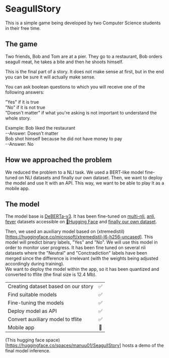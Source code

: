 # SeagullStory
This is a simple game being developed by two Computer Science students in their free time.

## The game
Two friends, Bob and Tom are at a pier. They go to a restaurant, Bob orders seagull meat, he takes a bite and then he shoots himself.  
  
This is the final part of a story. It does not make sense at first, but in the end you can be sure it will actually make sense.  
  
You can ask boolean questions to which you will receive one of the following answers: 
  
"Yes" if it is true  
"No" if it is not true  
"Doesn't matter" if what you're asking is not important to understand the whole story.  
  
Example: Bob liked the restaurant                                   
--Answer: Doesn't matter  
         Bob shot himself because he did not have money to pay      
         --Answer: No  
  
## How we approached the problem
We reduced the problem to a NLI task. We used a BERT-like model fine-tuned on NLI datasets and finally our own dataset. Then, we want to deploy the model 
and use It with an API. This way, we want to be able to play It as a mobile app.  

## The model
The model base is [DeBERTa-v3](https://huggingface.co/microsoft/deberta-v3-base). It has been fine-tuned on [multi-nli](https://huggingface.co/datasets/multi_nli), [anli](https://huggingface.co/datasets/anli), 
[fever](https://huggingface.co/datasets/fever) datasets accessible on [🤗Hugging Face](https://huggingface.co/) and [finally our own dataset](https://github.com/manuu1311/SeagullStory/tree/main/Training_data).  
  
Then, we used an auxiliary model based on (xtremedistil)[https://huggingface.co/microsoft/xtremedistil-l6-h256-uncased]. 
This model will predict binary labels, "Yes" and "No". We will use this model in order to monitor user progress. It has been fine tuned 
on several nli datasets where the "Neutral" and "Conctradiction" labels have been merged since the difference is irrelevant (with the weights being adjusted 
accordingly during training).  
We want to deploy the model within the app, so it has been quantized and converted to tflite (the final size is 12.4 Mb).

|                                                  |        |
| -------------------------------------------------|:------:|  
| Creating dataset based on our story              |   ✅    |  
| Find suitable models                             |   ✅    |  
| Fine-tuning the models                           |   ✅    |  
| Deploy model as API                              |   ✅    |  
| Convert auxiliary model to tflite                |   ✅    |  
| Mobile app                                       |   🔲    |  



(This hugging face space)[https://huggingface.co/spaces/manuu01/SeagullStory] hosts a demo of the final model inference.


